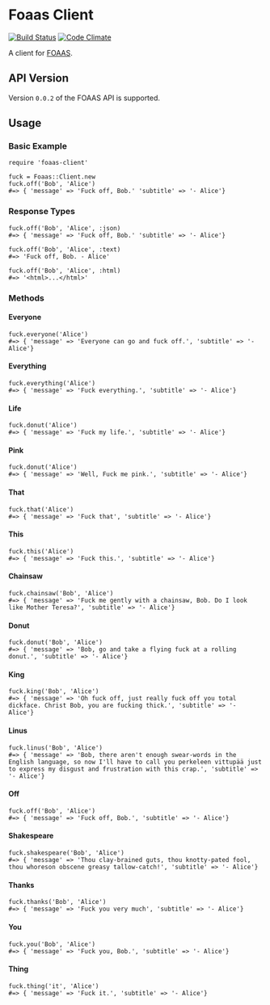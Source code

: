 
# Foaas Client

[![Build Status](https://travis-ci.org/petedmarsh/foaas-client.png)](https://travis-ci.org/petedmarsh/foaas-client)
[![Code Climate](https://codeclimate.com/github/petedmarsh/foaas-client.png)](https://codeclimate.com/github/petedmarsh/foaas-client)

A client for [FOAAS](http://foaas.com).

## API Version

Version `0.0.2` of the FOAAS API is supported.

## Usage

### Basic Example

    require 'foaas-client'

    fuck = Foaas::Client.new
    fuck.off('Bob', 'Alice')
    #=> { 'message' => 'Fuck off, Bob.' 'subtitle' => '- Alice'}

### Response Types

	fuck.off('Bob', 'Alice', :json) 
	#=> { 'message' => 'Fuck off, Bob.' 'subtitle' => '- Alice'}

	fuck.off('Bob', 'Alice', :text)
	#=> 'Fuck off, Bob. - Alice'

	fuck.off('Bob', 'Alice', :html)
	#=> '<html>...</html>'

### Methods

#### Everyone

	fuck.everyone('Alice')
	#=> { 'message' => 'Everyone can go and fuck off.', 'subtitle' => '- Alice'}

#### Everything

	fuck.everything('Alice')
	#=> { 'message' => 'Fuck everything.', 'subtitle' => '- Alice'}

#### Life

	fuck.donut('Alice')
	#=> { 'message' => 'Fuck my life.', 'subtitle' => '- Alice'}

#### Pink

	fuck.donut('Alice')
	#=> { 'message' => 'Well, Fuck me pink.', 'subtitle' => '- Alice'}

#### That

	fuck.that('Alice')
	#=> { 'message' => 'Fuck that', 'subtitle' => '- Alice'}

#### This

	fuck.this('Alice')
	#=> { 'message' => 'Fuck this.', 'subtitle' => '- Alice'}

#### Chainsaw

	fuck.chainsaw('Bob', 'Alice')
	#=> { 'message' => 'Fuck me gently with a chainsaw, Bob. Do I look like Mother Teresa?', 'subtitle' => '- Alice'}

#### Donut

	fuck.donut('Bob', 'Alice')
	#=> { 'message' => 'Bob, go and take a flying fuck at a rolling donut.', 'subtitle' => '- Alice'}

#### King

	fuck.king('Bob', 'Alice')
	#=> { 'message' => 'Oh fuck off, just really fuck off you total dickface. Christ Bob, you are fucking thick.', 'subtitle' => '- Alice'}

#### Linus

	fuck.linus('Bob', 'Alice')
	#=> { 'message' => 'Bob, there aren't enough swear-words in the English language, so now I'll have to call you perkeleen vittupää just to express my disgust and frustration with this crap.', 'subtitle' => '- Alice'}

#### Off

	fuck.off('Bob', 'Alice')
	#=> { 'message' => 'Fuck off, Bob.', 'subtitle' => '- Alice'}

#### Shakespeare

	fuck.shakespeare('Bob', 'Alice')
	#=> { 'message' => 'Thou clay-brained guts, thou knotty-pated fool, thou whoreson obscene greasy tallow-catch!', 'subtitle' => '- Alice'}

#### Thanks

	fuck.thanks('Bob', 'Alice')
	#=> { 'message' => 'Fuck you very much', 'subtitle' => '- Alice'}

#### You

	fuck.you('Bob', 'Alice')
	#=> { 'message' => 'Fuck you, Bob.', 'subtitle' => '- Alice'}

#### Thing

	fuck.thing('it', 'Alice')
	#=> { 'message' => 'Fuck it.', 'subtitle' => '- Alice'}
